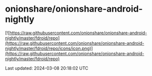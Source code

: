 
# onionshare/onionshare-android-nightly

[![https://raw.githubusercontent.com/onionshare/onionshare-android-nightly/master/fdroid/repo](https://raw.githubusercontent.com/onionshare/onionshare-android-nightly/master/fdroid/repo/icons/icon.png)](https://raw.githubusercontent.com/onionshare/onionshare-android-nightly/master/fdroid/repo)

Last updated: 2024-03-08 20:18:02 UTC